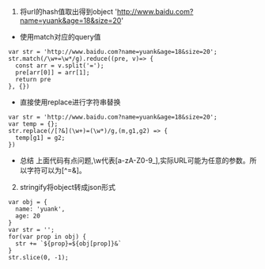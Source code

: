 1. 将url的hash值取出得到object
'http://www.baidu.com?name=yuank&age=18&size=20'

- 使用match对应的query值
```
var str = 'http://www.baidu.com?name=yuank&age=18&size=20';
str.match(/\w+=\w*/g).reduce((pre, v)=> {
  const arr = v.split('=');
  pre[arr[0]] = arr[1];
  return pre
}, {})
```
- 直接使用replace进行字符串替换
```
var str = 'http://www.baidu.com?name=yuank&age=18&size=20';
var temp = {};
str.replace(/[?&](\w+)=(\w*)/g,(m,g1,g2) => {
  temp[g1] = g2;
})
```

- 总结
上面代码有点问题,\w代表[a-zA-Z0-9_],实际URL可能为任意的参数。所以字符可以为[^=&]。

2. stringify将object转成json形式
```
var obj = {
  name: 'yuank',
  age: 20
}
var str = '';
for(var prop in obj) {
  str += `${prop}=${obj[prop]}&`
}
str.slice(0, -1);
```